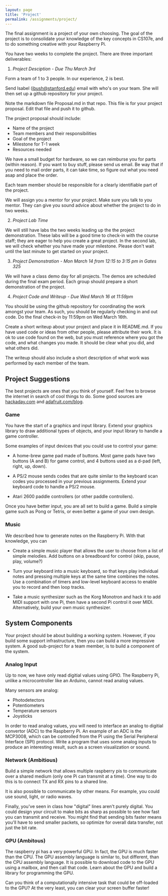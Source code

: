 ```yaml
---
layout: page
title: 'Project'
permalink: /assignments/project/
---
```


The final assignment is a project of your own choosing. 
The goal of the project is to consolidate 
your knowledge of the key concepts in CS107e,
and to do something creative with your Raspberry Pi.

You have two weeks to complete the project. 
There are three important deliverables:

1. *Project Desciption - Due Thu March 3rd*

  Form a team of 1 to 3 people. In our experience, 2 is best.

  Send Isabel (ibush@stanford.edu) email with who's on your team.
  She will then set up a github repository for your project.

  Note the markdown file Proposal.md in that repo.
  This file is for your project proposal.
  Edit that file and push it to github.

  The project proposal should include:

  - Name of the project
  - Team members and their responsibilities
  - Goal of the project
  - Milestone for T-1 week
  - Resources needed

  We have a small budget for hardware, 
  so we can reimburse you for parts (within reason).
  If you want to buy stuff,
  please send us email.
  Be way that if you need to mail order parts, it can take time,
  so figure out what you need asap and place the order.

  Each team member should be responsible for a clearly
  identifiable part of the project.

  We will assign you a mentor for your project.
  Make sure you talk to you mentor. 
  They can give you sound advice about whether the
  project to do in two weeks.

2. *Project Lab Time*

  We will still have labs the two weeks leading up the the
  project demonstration.
  These labs will be a good time to check-in with the
  course staff; they are eager to help you create a great project.
  In the second lab, we will check whether you have made
  your milestone.
  Please don't wait until the last minute to get started on your project.

3. *Project Demonstration - Mon March 14 from 12:15 to 3:15 pm in Gates 325*

  We will have a class demo day for all projects.
  The demos are scheduled during the final exam period.
  Each group should prepare a short demonstration of the project.

4. *Project Code and Writeup - Due Wed March 16 at 11:59pm*

  You should be using the github repository for coordinating the
  work amongst your team.
  As such, you should be regularly checking in and out code.
  Do the final check-in by 11:59pm on Wed March 16th.

  Create a short writeup about your project
  and place it in README.md.
  If you have used code or ideas from other people,
  please attribute their work.
  It is ok to use code found on the web,
  but you must reference where you got the code,
  and what changes you made.
  It should be clear what you did, and what others did.

  The writeup should also include a short description of what
  work was performed by each member of the team.

## Project Suggestions

The best projects are ones that you think of yourself.
Feel free to browse the internet in search of cool things to do.
Some good sources are [hackaday.com](http://hackaday.com) and 
[adafruit.com/blog](https://blog.adafruit.com).

### Game

You have the start of a graphics and input library.
Extend your graphics library to draw additional types of objects,
and your input library to handle a game controller.

Some examples of input devices that you could use to control your game:

- A home-brew game pad made of buttons. Most game pads have
two buttons (A and B) for game control,
and 4 buttons used as a d-pad (left, right, up, down).

- A PS/2 mouse sends codes that are quite similar to the
keyboard scan codes you processed in your previous assignments.
Extend your keyboard code to handle a PS/2 mouse.

- Atari 2600 paddle controllers (or other paddle controllers).

Once you have better input, you are all set to build a game.
Build a simple game such as Pong or Tetris,
or even better a game of your own design.

### Music

We described how to generate notes on the Raspberry Pi.
With that knowledge, you can 

- Create a simple music player that allows the user 
to choose from a list of simple melodies.
Add buttons on a breadboard for control (skip, pause, play, volume?)

- Turn your keyboard into a music keyboard,
so that keys play individual notes and pressing multiple keys 
at the same time combines the notes.
Use a combination of timers and low-level keyboard access 
to enable you to record and then loop tracks.

- Take a music synthesizer such as the Korg Monotron 
and hack it to add MIDI support with one Pi,
then have a second Pi control it over MIDI.
Alternatively, build your own music synthesizer.

## System Components

Your project should be about building a working system.
However, if you build some support infrastructure,
then you can build a more impressive system.
A good sub-project for a team member,
is to build a component of the system.

### Analog Input

Up to now, we have only read digitial values using GPIO.
The Raspberry Pi, unlike a microcontroller like an Arduino,
cannot read analog values.

Many sensors are analog:
  - Photodetectors
  - Potentiometers
  - Temperature sensors
  - Joysticks

In order to read analog values, you will need to interface an analog
to digitial convertor (ADC) to the Raspberry Pi.  An example of an ADC
is the MCP3008, which can be controlled from the PI using the Serial
Peripheral Interface (SPI) protocol. Write a program that uses some
analog inputs to produce an interesting result, such as a screen
visualization or sound.

### Network (Ambitious)

Build a simple network that allows multiple raspberry pis to communicate
over a shared medium (only one Pi can transmit at a time).
One way to do this is to connect TX and RX pins to a
shared line.

It is also possible to communicate by other means.
For example, you could use sound, light, or radio waves.

Finally, you've seen in class how "digital" lines aren't purely digital.
You could design your circuit to make bits as sharp as possible to see how
fast you can transmit and receive. You might find that sending bits faster
means you'll have to send smaller packets, so optimize for overall data
transfer, not just the bit rate.

### GPU (Ambitous)

The raspberry pi has a very powerful GPU.
In fact, the GPU is much faster than the CPU.
The GPU assembly language is similar to,
but different,
than the CPU assembly language.
It is possible to download code to the GPU using a mailbox,
and then call that code.
Learn about the GPU and build a library for programming the GPU.

Can you think of a computationally intensive task 
that could be off-loaded to the GPU? At the very least, you can clear your
screen buffer faster!




